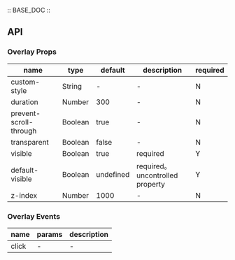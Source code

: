 :: BASE_DOC ::

## API
### Overlay Props

name | type | default | description | required
-- | -- | -- | -- | --
custom-style | String | - | \- | N
duration | Number | 300 | \- | N
prevent-scroll-through | Boolean | true | \- | N
transparent | Boolean | false | \- | N
visible | Boolean | true | required | Y
default-visible | Boolean | undefined | required。uncontrolled property | Y
z-index | Number | 1000 | \- | N

### Overlay Events

name | params | description
-- | -- | --
click | - | \-
